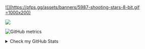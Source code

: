[![](https://pfps.gg/assets/banners/5987-shooting-stars-8-bit.gif =1000x200)]()

[![](https://visitcount.itsvg.in/api?id=titodelas&icon=1&color=1)](https://visitcount.itsvg.in)


![GitHub metrics](https://metrics.lecoq.io/titodelas)

<details><summary>Check my GitHub Stats</summary>

<p  align="center">
<img  src="https://github-readme-stats.vercel.app/api/top-langs/?username=titodelas&theme=tokyonight&hide_border=true&include_all_commits=true&count_private=true&layout=compact"  alt="Most Used Lenguages">
</p>
<p  align="center">
<img  src="https://github-readme-stats.vercel.app/api?username=titodelas&theme=tokyonight&hide_border=true&include_all_commits=true&count_private=true"  alt="GitHub Stats">
</p>

<p  align="center">
<img  src="https://github-readme-streak-stats.herokuapp.com/?user=titodelas&theme=tokyonight&hide_border=true"  alt="GitHub">
</p>

<p  align="center">
<img  src="https://github-profile-trophy.vercel.app/?username=titodelas&theme=tokyonight&no-frame=true&no-bg=false&margin-w=4"  alt="GitHub">
</p>

![GitHub Activity Graph](https://activity-graph.herokuapp.com/graph?username=titodelas&theme=tokyonight&hide_border=true)
</details>
<br/>  
